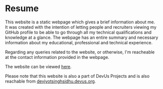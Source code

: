 # Resume
This website is a static webpage which gives a brief information about me. It was created with the intention of letting people and recruiters viewing my GitHub profile to be able to go through all my technical qualifications and knowledge at a glance. The webpage has an entire summary and necessary information about my educational, professional and technical experience. 

Regarding any queries related to the website, or otherwise, I'm reacheable at the contact information provided in the webpage.

The website can be viewed <a href="https://devoghub.github.io/Resume">here</a>.

Please note that this website is also a part of DevUs Projects and is also reachable from <a href='devjyotsinghsidhu.devus.org'>devjyotsinghsidhu.devus.org</a>.
